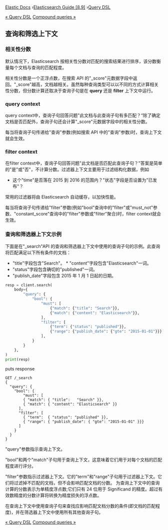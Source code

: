 

[Elastic Docs](/guide/) ›[Elasticsearch Guide [8.9]](index.md) ›[Query
DSL](query-dsl.md)

[« Query DSL](query-dsl.md) [Compound queries »](compound-queries.md)

## 查询和筛选上下文

### 相关性分数

默认情况下，Elasticsearch 按相关性分数对匹配的搜索结果进行排序，该分数衡量每个文档与查询的匹配程度。

相关性分数是一个正浮点数，在搜索 API 的"_score"元数据字段中返回。"_score"越高，文档越相关。虽然每种查询类型可以以不同的方式计算相关性分数，但分数计算还取决于查询子句是在 **query** 还是 **filter** 上下文中运行。

### query context

query context中，查询子句回答问题"此文档与此查询子句有多匹配？“除了确定文档是否匹配外，查询子句还会计算"_score"元数据字段中的相关性分数。

每当将查询子句传递给"查询"参数(例如搜索 API 中的"查询"参数)时，查询上下文就会生效。

### filter context

在filter context中，查询子句回答问题"此文档是否匹配此查询子句？"答案是简单的"是"或"否"，不计算分数。过滤器上下文主要用于过滤结构化数据，例如

* 这个"time"是否落在 2015 到 2016 的范围内？"状态"字段是否设置为"已发布"？

常用的过滤器将由 Elasticsearch 自动缓存，以加快性能。

每当将查询子句传递给"filter"参数(例如"bool"查询中的"filter"或"must_not"参数、"constant_score"查询中的"filter"参数或"filter"聚合)时，filter context就会生效。

### 查询和筛选器上下文示例

下面是在"_search"API 的查询和筛选器上下文中使用的查询子句的示例。此查询将匹配满足以下所有条件的文档：

* "title"字段包含"Search"。  * "content"字段包含"Elasticsearch"一词。  
* "status"字段包含确切的"published"一词。  
* "publish_date"字段包含 2015 年 1 月 1 日起的日期。
 
```python
resp = client.search(
    body={
        "query": {
            "bool": {
                "must": [
                    {"match": {"title": "Search"}},
                    {"match": {"content": "Elasticsearch"}},
                ],
                "filter": [
                    {"term": {"status": "published"}},
                    {"range": {"publish_date": {"gte": "2015-01-01"}}},
                ],
            }
        }
    },
)
print(resp)
```
    
puts response 
```
GET /_search
{
  "query": { 
    "bool": { 
        "must": [
        { "match": { "title":   "Search" }},
        { "match": { "content": "Elasticsearch" }}
      ],
      "filter": [ 
        { "term":  { "status": "published" }},
        { "range": { "publish_date": { "gte": "2015-01-01" }}}
      ]
    }
  }
}
```

"query"参数指示查询上下文。 

"bool"和两个"match"子句用于查询上下文，这意味着它们用于对每个文档的匹配程度进行评分。

"filter"参数指示过滤器上下文。它的"term"和"range"子句用于过滤器上下文。它们将过滤掉不匹配的文档，但不会影响匹配文档的分数。   为查询上下文中的查询计算的分数表示为单精度浮点数;它们只有 24 位用于 Significand 的精度。超过有效数精度的分数计算将转换为精度损失的浮点数。

在查询上下文中使用查询子句来查找应影响匹配文档分数的条件(即文档的匹配程度)，并在筛选器上下文中使用所有其他查询子句。

[« Query DSL](query-dsl.md) [Compound queries »](compound-queries.md)
